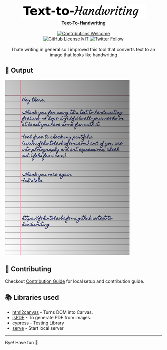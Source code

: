 <p align="center">
<img alt="Text-to-handwriting title image" src="header.png" /> 
<br/><b><a href="https://fehintolaobafemi.github.io/text-to-handwriting/"> Text-To-Handwriting </a></b><br/><br/><a href="#contributing"><img alt="Contributions Welcome" src="https://img.shields.io/badge/contributions-welcome-brightgreen?style=for-the-badge&labelColor=black&logo=github"></a> <br/><a href="https://github.com/fehintolaobafemi/text-to-handwriting/blob/master/LICENSE"> <img alt="GitHub License MIT" src="https://img.shields.io/github/license/fehintolaobafemi/text-to-handwriting?style=for-the-badge&labelColor=black&logo=github"> </a><a href="https://twitter.com/xx_fehintola"><img alt="Twitter Follow" src="https://img.shields.io/twitter/follow/xx_fehintola?style=for-the-badge&color=09f&labelColor=black&logo=twitter&label=@xx_fehintola"></a><br/><br/> I hate writing in general so I improved this tool that converts text to an image that looks like handwriting
</p>

## 🌠 Output

<img width="400" alt="Sample image of output" src="sample.jpeg" />

## 🤗 Contributing

Checkout [Contribution Guide](CONTRIBUTING.md) for local setup and contribution guide.

## 📚 Libraries used

- [html2canvas](https://github.com/niklasvh/html2canvas) - Turns DOM into Canvas.
- [jsPDF](https://github.com/MrRio/jsPDF) - To generate PDF from images.
- [cypress](https://github.com/cypress-io/cypress) - Testing Library
- [serve](https://github.com/zeit/serve) - Start local server

---
Bye!
Have fun 🦄
